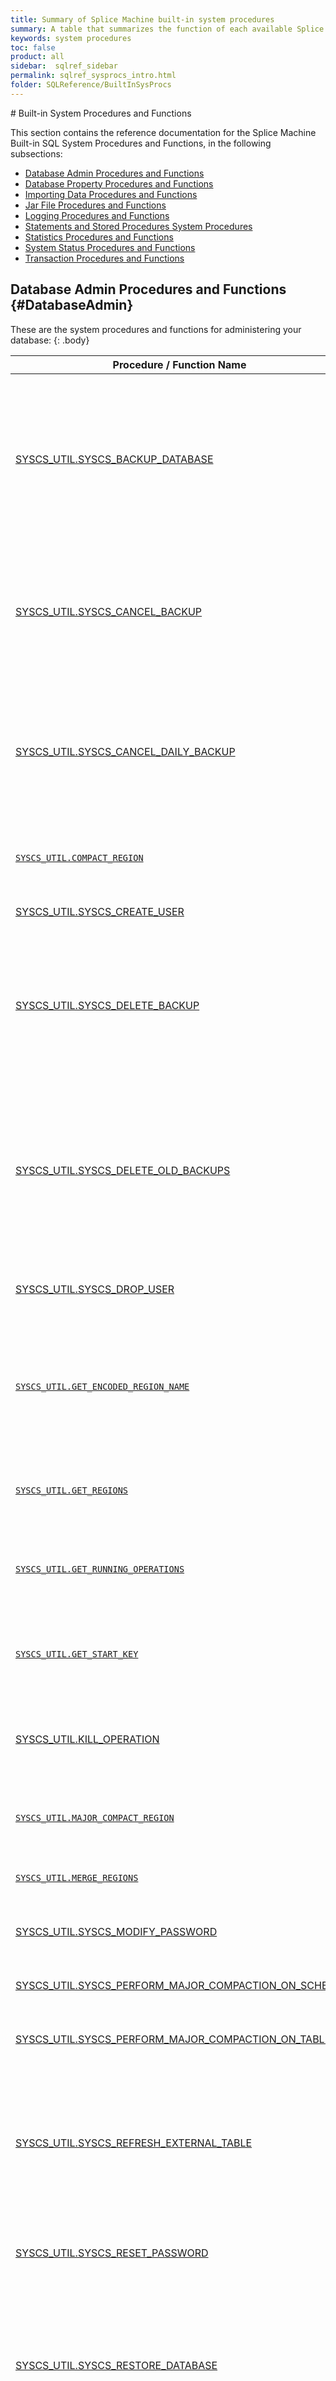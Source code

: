```yaml
---
title: Summary of Splice Machine built-in system procedures
summary: A table that summarizes the function of each available Splice Machine system system procedure.
keywords: system procedures
toc: false
product: all
sidebar:  sqlref_sidebar
permalink: sqlref_sysprocs_intro.html
folder: SQLReference/BuiltInSysProcs
---
```

<section>
<div class="TopicContent" data-swiftype-index="true" markdown="1">
# Built-in System Procedures and Functions

This section contains the reference documentation for the Splice Machine
Built-in SQL System Procedures and Functions, in the following
subsections:

* [Database Admin Procedures and Functions](#DatabaseAdmin)
* [Database Property Procedures and Functions](#DatabaseProps)
* [Importing Data Procedures and Functions](#Importing)
* [Jar File Procedures and Functions](#Jar)
* [Logging Procedures and Functions](#Logging)
* [Statements and Stored Procedures System Procedures](#Statement)
* [Statistics Procedures and Functions](#Statistics)
* [System Status Procedures and Functions](#SystemStatus)
* [Transaction Procedures and Functions](#Transaction)

## Database Admin Procedures and Functions   {#DatabaseAdmin}

These are the system procedures and functions for administering your
database:
{: .body}

<table summary="Summary of Splice Machine system database administration procedures and functions">
                <col />
                <col />
                <thead>
                    <tr>
                        <th>Procedure / Function Name</th>
                        <th>Description</th>
                    </tr>
                </thead>
                <tbody>
                    <tr>
                        <td class="CodeFont"><a href="sqlref_sysprocs_backupdb.html">SYSCS_UTIL.SYSCS_BACKUP_DATABASE</a>
                        </td>
                        <td>
                            <p>Backs up the database to a specified backup directory.</p>
                            <p>This procedure is only available in our <em>On-Premise Database</em> product.</p>
                        </td>
                    </tr>
                    <tr>
                        <td class="CodeFont"><a href="sqlref_sysprocs_cancelbackup.html">SYSCS_UTIL.SYSCS_CANCEL_BACKUP</a>
                        </td>
                        <td>
                            <p>Cancels a backup.</p>
                            <p>This procedure is only available in our <em>On-Premise Database</em> product.</p>
                        </td>
                    </tr>
                    <tr>
                        <td class="CodeFont"><a href="sqlref_sysprocs_canceldailybackup.html">SYSCS_UTIL.SYSCS_CANCEL_DAILY_BACKUP</a>
                        </td>
                        <td>
                            <p>Cancels a scheduled daily backup.</p>
                            <p>This procedure is only available in our <em>On-Premise Database</em> product.</p>
                        </td>
                    </tr>
                    <tr>
                        <td><a href="sqlref_sysprocs_compactregion.html"><code>SYSCS_UTIL.COMPACT_REGION</code></a></td>
                        <td>Performs a minor compaction on a table or index region.</td>
                    </tr>
                    <tr>
                        <td class="CodeFont"><a href="sqlref_builtinfcns_user.html">SYSCS_UTIL.SYSCS_CREATE_USER</a>
                        </td>
                        <td>Adds a new user account to a database.</td>
                    </tr>
                    <tr>
                        <td class="CodeFont"><a href="sqlref_sysprocs_deletebackup.html">SYSCS_UTIL.SYSCS_DELETE_BACKUP</a>
                        </td>
                        <td>
                            <p>Delete a specific backup.</p>
                            <p>This procedure is only available in our <em>On-Premise Database</em> product.</p>
                        </td>
                    </tr>
                    <tr>
                        <td class="CodeFont"><a href="sqlref_sysprocs_deleteoldbackups.html">SYSCS_UTIL.SYSCS_DELETE_OLD_BACKUPS</a>
                        </td>
                        <td>
                            <p>Deletes all backups that were created more than a certain number of days ago.</p>
                            <p>This procedure is only available in our <em>On-Premise Database</em> product.</p>
                        </td>
                    </tr>
                    <tr>
                        <td class="CodeFont"><a href="sqlref_builtinfcns_user.html">SYSCS_UTIL.SYSCS_DROP_USER</a>
                        </td>
                        <td>Removes a user account from a database.</td>
                    </tr>
                    <tr>
                        <td><a href="sqlref_sysprocs_getencodedregion.html"><code>SYSCS_UTIL.GET_ENCODED_REGION_NAME</code></a></td>
                        <td>Returns the encoded name of the HBase region that contains the specified, unencoded Splice Machine table primary key or index values.</td>
                    </tr>
                    <tr>
                        <td><a href="sqlref_sysprocs_getregions.html"><code>SYSCS_UTIL.GET_REGIONS</code></a></td>
                        <td>Retrieves the list of regions containing a range of key values.</td>
                    </tr>
                    <tr>
                        <td><a href="sqlref_sysprocs_getrunningops.html"><code>SYSCS_UTIL.GET_RUNNING_OPERATIONS</code></a></td>
                        <td>Displays information about each Splice Machine operations running on a server.</td>
                    </tr>
                    <tr>
                        <td><a href="sqlref_sysprocs_getstartkey.html"><code>SYSCS_UTIL.GET_START_KEY</code></a></td>
                        <td>Retrieves the unencoded start key for a specified HBase table or index region.</td>
                    </tr>
                    <tr>
                        <td class="CodeFont"><a href="sqlref_sysprocs_getloggers.html">SYSCS_UTIL.KILL_OPERATION</a>
                        </td>
                        <td>Terminates a Splice Machine operation running on the server to which you are connected.</td>
                    </tr>
                    <tr>
                        <td><a href="sqlref_sysprocs_majorcompactregion.html"><code>SYSCS_UTIL.MAJOR_COMPACT_REGION</code></a></td>
                        <td>Performs a major compaction on a table or index region.</td>
                    </tr>
                    <tr>
                        <td><a href="sqlref_sysprocs_mergeregions.html"><code>SYSCS_UTIL.MERGE_REGIONS</code></a></td>
                        <td>Merges two adjacent table or index regions.</td>
                    </tr>
                    <tr>
                        <td class="CodeFont"><a href="sqlref_sysprocs_modifypassword.html">SYSCS_UTIL.SYSCS_MODIFY_PASSWORD</a>
                        </td>
                        <td>Called by a user to change that user's own password.</td>
                    </tr>
                    <tr>
                        <td class="CodeFont"><a href="sqlref_sysprocs_compactschema.html">SYSCS_UTIL.SYSCS_PERFORM_MAJOR_COMPACTION_ON_SCHEMA</a>
                        </td>
                        <td>Performs a major compaction on a schema</td>
                    </tr>
                    <tr>
                        <td class="CodeFont"><a href="sqlref_sysprocs_compacttable.html">SYSCS_UTIL.SYSCS_PERFORM_MAJOR_COMPACTION_ON_TABLE</a>
                        </td>
                        <td>Performs a major compaction on a table.</td>
                    </tr>
                    <tr>
                        <td class="CodeFont"><a href="sqlref_sysprocs_refreshexttable.html">SYSCS_UTIL.SYSCS_REFRESH_EXTERNAL_TABLE</a>
                        </td>
                        <td>Refreshes the schema of an external table in Splice Machine; use this when the schema of the table's source file has been modified outside of Splice Machine.</td>
                    </tr>
                    <tr>
                        <td class="CodeFont"><a href="sqlref_sysprocs_resetpassword.html">SYSCS_UTIL.SYSCS_RESET_PASSWORD</a>
                        </td>
                        <td>Resets a password that has expired or has been forgotten.</td>
                    </tr>
                    <tr>
                        <td class="CodeFont"><a href="sqlref_sysprocs_restoredb.html">SYSCS_UTIL.SYSCS_RESTORE_DATABASE</a>
                        </td>
                        <td>
                            <p>Restores a database from a previous backup.</p>
                            <p>This procedure is only available in our <em>On-Premise Database</em> product.</p>
                        </td>
                    </tr>
                    <tr>
                        <td class="CodeFont"><a href="sqlref_sysprocs_deletebackup.html">SYSCS_UTIL.SYSCS_SCHEDULE_DAILY_BACKUP</a>
                        </td>
                        <td>
                            <p>Schedules a full or incremental database backup to run at a specified time daily.</p>
                            <p>This procedure is only available in our <em>On-Premise Database</em> product.</p>
                        </td>
                    </tr>
                    <tr>
                        <td class="CodeFont"><a href="sqlref_sysprocs_updateschemaowner.html">SYSCS_UTIL.SYSCS_UPDATE_SCHEMA_OWNER</a>
                        </td>
                        <td>Changes the owner of a schema.</td>
                    </tr>
                    <tr>
                        <td class="CodeFont"><a href="sqlref_sysprocs_vacuum.html">SYSCS_UTIL.VACUUM</a>
                        </td>
                        <td>Performs clean-up operations on the system.</td>
                    </tr>
                </tbody>
            </table>
## Database Properties Procedures and Functions   {#DatabaseProps}

These are the system procedures and functions for working with your
database properties:
{: .body}

<table summary="Summary of Splice Machine system database properties procedures and functions">
                <col />
                <col />
                <thead>
                    <tr>
                        <th>Procedure / Function Name</th>
                        <th>Description</th>
                    </tr>
                </thead>
                <tbody>
                    <tr>
                        <td class="CodeFont"><a href="sqlref_sysprocs_getallprops.html">SYSCS_UTIL.SYSCS_GET_ALL_PROPERTIES</a>
                        </td>
                        <td>Displays all of the Splice Machine Derby properties.</td>
                    </tr>
                    <tr>
                        <td class="CodeFont"><a href="sqlref_sysprocs_getglobaldbprop.html">SYSCS_UTIL.SYSCS_GET_GLOBAL_DATABASE_PROPERTY function</a>
                        </td>
                        <td>Fetches the value of the specified property of the database.</td>
                    </tr>
                    <tr>
                        <td class="CodeFont"><a href="sqlref_sysprocs_getschemainfo.html">SYSCS_UTIL.SYSCS_GET_SCHEMA_INFO</a>
                        </td>
                        <td>Displays table information for all user schemas, including the HBase regions occupied and their store file size.</td>
                    </tr>
                    <tr>
                        <td class="CodeFont"><a href="sqlref_sysprocs_peekatseq.html">SYSCS_UTIL.SYSCS_PEEK_AT_SEQUENCE function</a>
                        </td>
                        <td>
                            <p>Allows users to observe the instantaneous current value of a sequence generator without having to query the <a href="sqlref_systables_syssequences.html"><code>SYSSEQUENCES</code> system table</a>. </p>
                        </td>
                    </tr>
                    <tr>
                        <td class="CodeFont"><a href="sqlref_sysprocs_setglobaldbprop.html">SYSCS_UTIL.SYSCS_SET_GLOBAL_DATABASE_PROPERTY</a>
                        </td>
                        <td>Sets or deletes the value of a property of the database.</td>
                    </tr>
                </tbody>
            </table>
## Importing Data Procedures and Functions   {#Importing}

These are the system procedures and functions for importing data into
your database:
{: .body}

<table summary="Summary of Splice Machine system procedures and functions for importing data">
                <col />
                <col />
                <thead>
                    <tr>
                        <th>Procedure / Function Name</th>
                        <th>Description</th>
                    </tr>
                </thead>
                <tbody>
                    <tr>
                        <td class="CodeFont"><a href="sqlref_sysprocs_importhfile.html">SYSCS_UTIL.BULK_IMPORT_HFILE</a>
                        </td>
                        <td>Imports data from an HFile.</td>
                    </tr>
                    <tr>
                        <td class="CodeFont"><a href="sqlref_sysprocs_computesplitkey.html">SYSCS_UTIL.COMPUTE_SPLIT_KEY</a>
                        </td>
                        <td>Computes split keys for a table or index.</td>
                    </tr>
                    <tr>
                        <td class="CodeFont"><a href="sqlref_sysprocs_deletesnapshot.html">SYSCS_UTIL.DELETE_SNAPSHOT</a>
                        </td>
                        <td>Deletes a stored snapshot.</td>
                    </tr>
                    <tr>
                        <td class="CodeFont"><a href="sqlref_sysprocs_importdata.html">SYSCS_UTIL.IMPORT_DATA</a>
                        </td>
                        <td>Imports data to a subset of columns in a table.</td>
                    </tr>
                    <tr>
                        <td class="CodeFont"><a href="sqlref_sysprocs_mergedata.html">SYSCS_UTIL.SYSCS_MERGE_DATA_FROM_FILE</a>
                        </td>
                        <td>Imports data from external files, inserting new records and updating existing records.</td>
                    </tr>
                    <tr>
                        <td class="CodeFont"><a href="sqlref_sysprocs_purgedeletedrows.html">SYSCS_UTIL.SET_PURGE_DELETED_ROWS</a>
                        </td>
                        <td>Enables (or disables) physical deletion of logically deleted rows from a specific table.</td>
                    </tr>
                    <tr>
                        <td class="CodeFont"><a href="sqlref_sysprocs_restoresnapshot.html">SYSCS_UTIL.RESTORE_SNAPSHOT</a>
                        </td>
                        <td>Restores a table or schema from a stored snapshot.</td>
                    </tr>
                    <tr>
                        <td class="CodeFont"><a href="sqlref_sysprocs_snapshotschema.html">SYSCS_UTIL.SNAPSHOT_SCHEMA</a>
                        </td>
                        <td>Creates a Splice Machine snapshot of a schema.</td>
                    </tr>
                    <tr>
                        <td class="CodeFont"><a href="sqlref_sysprocs_snapshottable.html">SYSCS_UTIL.SNAPSHOT_TABLE</a>
                        </td>
                        <td>Creates a Splice Machine snapshot of a specific table.</td>
                    </tr>
                    <tr>
                        <td class="CodeFont"><a href="sqlref_sysprocs_splittableatpoints.html">SYSCS_UTIL.SPLIT_TABLE_OR_INDEX_AT_POINTS</a>
                        </td>
                        <td>Sets up a table or index in your database with split keys computed by the <code>COMPUTE_SPLIT_KEY</code> procedure.</td>
                    </tr>
                    <tr>
                        <td class="CodeFont"><a href="sqlref_sysprocs_splittable.html">SYSCS_UTIL.SPLIT_TABLE_OR_INDEX</a>
                        </td>
                        <td>
                            <p>Computes split keys for a table or index and then sets up the table or index.</p>
                            <p>This combines the functionality of <code>SYSCS_UTIL.COMPUTE_SPLIT_KEY</code> and <code>SYSCS_UTIL.SPLIT_TABLE_OR_INDEX_AT_POINTS</code>.</p>
                        </td>
                    </tr>
                    <tr>
                        <td class="CodeFont"><a href="sqlref_sysprocs_upsertdata.html">SYSCS_UTIL.SYSCS_UPSERT_DATA_FROM_FILE</a>
                        </td>
                        <td>Imports data from external files, inserting new records and updating existing records.</td>
                    </tr>
                </tbody>
            </table>
## Jar File Procedures and Functions   {#Jar}

These are the system procedures and functions for working with
JAR files:
{: .body}

<table summary="Summary of Splice Machine system JAR file procedures and functions">
                <col />
                <col />
                <thead>
                    <tr>
                        <th>Procedure / Function Name</th>
                        <th>Description</th>
                    </tr>
                </thead>
                <tbody>
                    <tr>
                        <td class="CodeFont"><a href="sqlref_sysprocs_installjar.html">SQLJ.INSTALL_JAR</a>
                        </td>
                        <td>Stores a jar file in a database.</td>
                    </tr>
                    <tr>
                        <td class="CodeFont"><a href="sqlref_sysprocs_removejar.html">SQLJ.REMOVE_JAR</a>
                        </td>
                        <td>Removes a jar file from a database.</td>
                    </tr>
                    <tr>
                        <td class="CodeFont"><a href="sqlref_sysprocs_replacejar.html">SQLJ.REPLACE_JAR</a>
                        </td>
                        <td>Replaces a jar file in a database.</td>
                    </tr>
                </tbody>
            </table>
## Logging Procedures and Functions   {#Logging}

These are the system procedures and functions for working with system
logs:
{: .body}

<table summary="Summary of Splice Machine system logging and tracing procedures and functions">
                <col />
                <col />
                <thead>
                    <tr>
                        <th>Procedure / Function Name</th>
                        <th>Description</th>
                    </tr>
                </thead>
                <tbody>
                    <tr>
                        <td class="CodeFont"><a href="sqlref_sysprocs_getloggerlevel.html">SYSCS_UTIL.SYSCS_GET_LOGGER_LEVEL</a>
                        </td>
                        <td>Displays the log level of the specified logger.</td>
                    </tr>
                    <tr>
                        <td class="CodeFont"><a href="sqlref_sysprocs_getloggers.html">SYSCS_UTIL.SYSCS_GET_LOGGERS</a>
                        </td>
                        <td>Displays the names of all Splice Machine loggers in the system.</td>
                    </tr>
                    <tr>
                        <td class="CodeFont"><a href="sqlref_sysprocs_setloggerlevel.html">SYSCS_UTIL.SYSCS_SET_LOGGER_LEVEL</a>
                        </td>
                        <td>Changes the log level of the specified logger.</td>
                    </tr>
                </tbody>
            </table>
## Statement and Stored Procedures System Procedures   {#Statement}

These are the system procedures and functions for working with executing
statements and stored procedures:
{: .body}

<table summary="Summary of Splice Machine system procedures and functions for working with statements and stored procedures">
                <col />
                <col />
                <thead>
                    <tr>
                        <th>Procedure / Function Name</th>
                        <th>Description</th>
                    </tr>
                </thead>
                <tbody>
                    <tr>
                        <td class="CodeFont"><a href="sqlref_sysprocs_emptyglobalcache.html">SYSCS_UTIL.SYSCS_EMPTY_GLOBAL_STATEMENT_CACHE</a>
                        </td>
                        <td>Removes as many compiled statements (plans) as possible from the database-wide statement cache (across all region servers).</td>
                    </tr>
                    <tr>
                        <td class="CodeFont"><a href="sqlref_sysprocs_emptycache.html">SYSCS_UTIL.SYSCS_EMPTY_STATEMENT_CACHE</a>
                        </td>
                        <td>Removes as many compiled statements (plans) as possible from the database statement cache on your current region server.</td>
                    </tr>
                    <tr>
                        <td class="CodeFont"><a href="sqlref_sysprocs_invalidatestoredstmts.html">SYSCS_UTIL.SYSCS_INVALIDATE_STORED_STATEMENTS</a>
                        </td>
                        <td>Invalidates all system prepared statements and forces the query optimizer to create new execution plans.</td>
                    </tr>
                    <tr>
                        <td class="CodeFont"><a href="sqlref_sysprocs_updateallsysprocs.html">SYSCS_UTIL.SYSCS_UPDATE_ALL_SYSTEM_PROCEDURES</a>
                        </td>
                        <td>Updates the signatures of all of the system procedures in a database.</td>
                    </tr>
                    <tr>
                        <td class="CodeFont"><a href="sqlref_sysprocs_updatesysproc.html">SYSCS_UTIL.SYSCS_UPDATE_SYSTEM_PROCEDURE</a>
                        </td>
                        <td>Updates the stored declaration of a specific system procedure in the data dictionary.</td>
                    </tr>
                </tbody>
            </table>
## Statistics Procedures and Functions   {#Statistics}

These are the system procedures and functions for managing database
statistics:
{: .body}

<table summary="Summary of Splice Machine built-in statistics procedures and functions">
                <col />
                <col />
                <thead>
                    <tr>
                        <th>Procedure / Function Name</th>
                        <th>Description</th>
                    </tr>
                </thead>
                <tbody>
                    <tr>
                        <td class="CodeFont"><a href="sqlref_sysprocs_collectschemastats.html">SYSCS_UTIL.COLLECT_SCHEMA_STATISTICS</a>
                        </td>
                        <td>Collects statistics on a specific schema in your database.</td>
                    </tr>
                    <tr>
                        <td class="CodeFont"><a href="sqlref_sysprocs_disablecolumnstats.html">SYSCS_UTIL.DISABLE_COLUMN_STATISTICS</a>
                        </td>
                        <td>Disables collection of statistics on a specific column in a table.</td>
                    </tr>
                    <tr>
                        <td class="CodeFont"><a href="sqlref_sysprocs_dropschemastats.html">SYSCS_UTIL.DROP_SCHEMA_STATISTICS</a>
                        </td>
                        <td>Drops statistics for a specific schema in your database.</td>
                    </tr>
                    <tr>
                        <td class="CodeFont"><a href="sqlref_sysprocs_enablecolumnstats.html">SYSCS_UTIL.ENABLE_COLUMN_STATISTICS</a>
                        </td>
                        <td>Enables collection of statistics on a specific column in a table.</td>
                    </tr>
                </tbody>
            </table>
## System Status Procedures and Functions   {#SystemStatus}

These are the system procedures and functions for monitoring and
adjusting system status:
{: .body}

<table summary="Summary of Splice Machine built-in system status procedures and functions">
                <col />
                <col />
                <thead>
                    <tr>
                        <th>Procedure / Function Name</th>
                        <th>Description</th>
                    </tr>
                </thead>
                <tbody>
                    <tr>
                        <td class="CodeFont"><a href="sqlref_sysprocs_getactiveservers.html">SYSCS_UTIL.SYSCS_GET_ACTIVE_SERVERS</a>
                        </td>
                        <td>Displays the number of active servers in the Splice cluster.</td>
                    </tr>
                    <tr>
                        <td class="CodeFont"><a href="sqlref_sysprocs_getregionserverstats.html">SYSCS_UTIL.SYSCS_GET_REGION_SERVER_STATS_INFO</a>
                        </td>
                        <td>Displays input and output statistics about the cluster.</td>
                    </tr>
                    <tr>
                        <td class="CodeFont"><a href="sqlref_sysprocs_getrequests.html">SYSCS_UTIL.SYSCS_GET_REQUESTS</a>
                        </td>
                        <td>Displays information about the number of RPC requests that are coming into Splice Machine.</td>
                    </tr>
                    <tr>
                        <td class="CodeFont"><a href="sqlref_sysprocs_getrunningops.html">SYSCS_UTIL.SYSCS_GET_RUNNING_OPERATIONS</a>
                        </td>
                        <td>Displays information about all Splice Machine operations running on the server to which you are connected.</td>
                    </tr>
                    <tr>
                        <td class="CodeFont"><a href="sqlref_sysprocs_getsessioninfo.html">SYSCS_UTIL.SYSCS_GET_SESSION_INFO</a>
                        </td>
                        <td>Displays session information, including the hostname and session IDs.</td>
                    </tr>
                    <tr>
                        <td class="CodeFont"><a href="sqlref_sysprocs_getversioninfo.html">SYSCS_UTIL.SYSCS_GET_VERSION_INFO</a>
                        </td>
                        <td>Displays the version of Splice Machine installed on each node in your cluster.</td>
                    </tr>
                    <tr>
                        <td class="CodeFont"><a href="sqlref_sysprocs_getwriteintakeinfo.html">SYSCS_UTIL.SYSCS_GET_WRITE_INTAKE_INFO</a>
                        </td>
                        <td>Displays information about the number of writes coming into Splice Machine.</td>
                    </tr>
                    <tr>
                        <td class="CodeFont"><a href="sqlref_sysprocs_killoperation.html">SYSCS_UTIL.KILL_OPERATION</a>
                        </td>
                        <td>Terminates a Splice Machine operation running on the server to which you are connected.</td>
                    </tr>
                </tbody>
            </table>
## Transaction Procedures and Functions   {#Transaction}

These are the system procedures and functions for working with
transactions in your database
{: .body}

<table summary="Summary of Splice Machine built-in procedures and functions for working with transactions">
                <col />
                <col />
                <thead>
                    <tr>
                        <th>Procedure / Function Name</th>
                        <th>Description</th>
                    </tr>
                </thead>
                <tbody>
                    <tr>
                        <td class="CodeFont"><a href="sqlref_sysprocs_getcurrenttransaction.html">SYSCS_UTIL.SYSCS_GET_CURRENT_TRANSACTION</a>
                        </td>
                        <td>Displays summary information about the current transaction.</td>
                    </tr>
                </tbody>
            </table>
{% include splice_snippets/githublink.html %}
</div>
</section>
